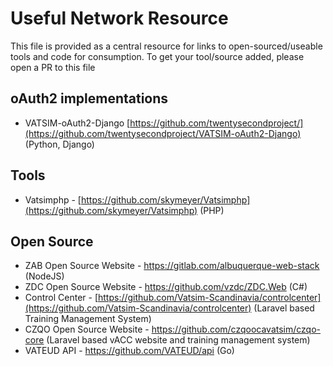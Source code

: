 # Useful Network Resource
This file is provided as a central resource for links to open-sourced/useable tools and code for consumption.
To get your tool/source added, please open a PR to this file

## oAuth2 implementations
* VATSIM-oAuth2-Django [https://github.com/twentysecondproject/](https://github.com/twentysecondproject/VATSIM-oAuth2-Django) (Python, Django)

## Tools
* Vatsimphp - [https://github.com/skymeyer/Vatsimphp](https://github.com/skymeyer/Vatsimphp) (PHP)

## Open Source
* ZAB Open Source Website - https://gitlab.com/albuquerque-web-stack (NodeJS)
* ZDC Open Source Website - https://github.com/vzdc/ZDC.Web (C#)
* Control Center - [https://github.com/Vatsim-Scandinavia/controlcenter](https://github.com/Vatsim-Scandinavia/controlcenter) (Laravel based Training Management System)
* CZQO Open Source Website - https://github.com/czqoocavatsim/czqo-core (Laravel based vACC website and training management system)
* VATEUD API - https://github.com/VATEUD/api (Go)
